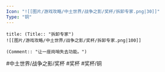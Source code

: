 ```yaml
---
Icon: "![[图片/游戏攻略/中土世界/战争之影/奖杯/拆卸专家.png|30]]"
Type: "铜"
---
```

```ad-common-bronze-trophy
title: (Title:: "拆卸专家")
![[图片/游戏攻略/中土世界/战争之影/奖杯/拆卸专家.png|100]]

(Comment:: "让一座岗哨失去功能。")
```

#中土世界/战争之影/奖杯 #奖杯 #奖杯/铜
